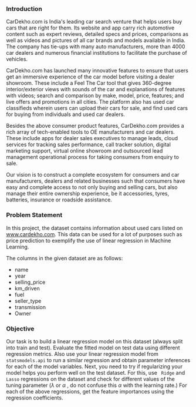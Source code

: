 ### Introduction
CarDekho.com is India's leading car search venture that helps users buy cars that are right for them. Its website and app carry rich automotive content such as expert reviews, detailed specs and prices, comparisons as well as videos and pictures of all car brands and models available in India. The company has tie-ups with many auto manufacturers, more than 4000 car dealers and numerous financial institutions to facilitate the purchase of vehicles.<br>

CarDekho.com has launched many innovative features to ensure that users get an immersive experience of the car model before visiting a dealer showroom. These include a Feel The Car tool that gives 360-degree interior/exterior views with sounds of the car and explanations of features with videos; search and comparison by make, model, price, features; and live offers and promotions in all cities. The platform also has used car classifieds wherein users can upload their cars for sale, and find used cars for buying from individuals and used car dealers.<br>

Besides the above consumer product features, CarDekho.com provides a rich array of tech-enabled tools to OE manufacturers and car dealers. These include apps for dealer sales executives to manage leads, cloud services for tracking sales performance, call tracker solution, digital marketing support, virtual online showroom and outsourced lead management operational process for taking consumers from enquiry to sale. <br>

Our vision is to construct a complete ecosystem for consumers and car manufacturers, dealers and related businesses such that consumers have easy and complete access to not only buying and selling cars, but also manage their entire ownership experience, be it accessories, tyres, batteries, insurance or roadside assistance. <br>

### Problem Statement
In this project, the dataset contains information about used cars listed on www.cardekho.com. This data can be used for a lot of purposes such as price prediction to exemplify the use of linear regression in Machine Learning.</b>

The columns in the given dataset are as follows:<br>

* name
* year
* selling_price
* km_driven
* fuel
* seller_type
* transmission
* Owner

### Objective
Our task is to build a linear regression model on this dataset (always split into train and test). Evaluate the fitted model on test data using different regression metrics. Also use your linear regression model from <code>statsmodels.api</code> to run a similar regression and obtain parameter inferences for each of the model variables. Next, you need to try if regularizing your model helps you perform well on the test dataset. For this, use <code> Ridge</code> and <code>Lasso</code> regressions on the dataset and check for different values of the tuning parameter ($\lambda$ or $\alpha$ , do not confuse this $\alpha$ with the learning rate.) For each of the above regressions, get the feature importances using the regression coefficients.
